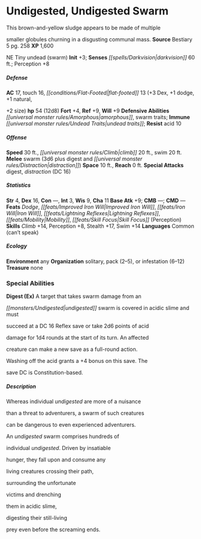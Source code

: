 ﻿---
cssclass: [monsters]
title1: Undigested, Undigested Swarm
desc_short: This brown-and-yellow sludge appears to be made of multiplesmaller globules
  churning in a disgusting communal mass.
title2: Undigested Swarm
CR: 5
sources:
- name: Bestiary 5
  page: 258
  link: http://paizo.com/products/btpy9g9x?Pathfinder-Roleplaying-Game-Bestiary-5
XP: 1600
alignment: NE
size: Tiny
type: undead
subtypes:
- swarm
initiative:
  bonus: 3
senses:
  darkvision: 60
AC:
  AC: 17
  touch: 16
  flat_footed: 13
  components:
    dex: 3
    dodge: 1
    natural,+2 size: 1
HP:
  HP: 54
  long: 12d8
saves:
  fort: 4
  ref: 9
  will: 9
defensive_abilities:
- amorphous
- swarm traits
immunities:
- undead traits
resistances:
  acid: 10
speeds:
  base: 30
  climb: 20
  swim: 20
attacks:
  melee:
  - - text: swarm (3d6 plus digest and distraction)
      entries:
      - - damage: 3d6
        - effect: digest
        - effect: distraction
      attack: swarm
  special:
  - digest
  - distraction (DC 16)
space: 10
reach: 0
ability_scores:
  STR: 4
  DEX: 16
  CON:
  INT: 3
  WIS: 9
  CHA: 11
BAB: 9
CMB:
CMD:
feats:
- name: Dodge
- name: Improved Iron Will
- name: Iron Will
- name: Lightning Reflexes
- name: Mobility
- name: Skill Focus (Perception)
skills:
  Climb: 14
  Perception: 8
  Stealth: 17
  Swim: 14
languages:
- Common (can't speak)
ecology:
  environment: any
  organization: solitary, pack (2-5), or infestation (6-12)
  treasure_type: none
special_abilities:
  Digest (Ex): A target that takes swarm damage from anundigested swarm is covered
    in acidic slime and mustsucceed at a DC 16 Reflex save or take 2d6 points of aciddamage
    for 1d4 rounds at the start of its turn. An affectedcreature can make a new save
    as a full-round action.Washing off the acid grants a +4 bonus on this save. Thesave
    DC is Constitution-based.
desc_long: Whereas individual undigested are more of a nuisancethan a threat to adventurers,
  a swarm of such creaturescan be dangerous to even experienced adventurers.An undigested
  swarm comprises hundreds ofindividual undigested. Driven by insatiablehunger, they
  fall upon and consume anyliving creatures crossing their path,surrounding the unfortunatevictims
  and drenchingthem in acidic slime,digesting their still-livingprey even before the
  screaming ends.

---

# Undigested, Undigested Swarm
This brown-and-yellow sludge appears to be made of multiple

smaller globules churning in a disgusting communal mass.
**Source** Bestiary 5 pg. 258
**XP** 1,600

NE Tiny undead (swarm)
**Init** +3; **Senses** _[[spells/Darkvision|darkvision]]_ 60 ft.; Perception +8

##### Defense

**AC** 17, touch 16, _[[conditions/Flat-Footed|flat-footed]]_ 13 (+3 Dex, +1 dodge, +1 natural,

+2 size)
**hp** 54 (12d8)
**Fort** +4, **Ref** +9, **Will** +9
**Defensive Abilities** _[[universal monster rules/Amorphous|amorphous]]_, swarm traits; **Immune** _[[universal monster rules/Undead Traits|undead traits]]_; **Resist** acid 10

##### Offense
**Speed** 30 ft., _[[universal monster rules/Climb|climb]]_ 20 ft., swim 20 ft.
**Melee** swarm (3d6 plus digest and _[[universal monster rules/Distraction|distraction]]_)
**Space** 10 ft., **Reach** 0 ft.
**Special Attacks** digest, _distraction_ (DC 16)

##### Statistics
**Str** 4, **Dex** 16, **Con** —, **Int** 3, **Wis** 9, **Cha** 11
**Base Atk** +9; **CMB** —; **CMD** —
**Feats** _Dodge_, _[[feats/Improved Iron Will|Improved Iron Will]]_, _[[feats/Iron Will|Iron Will]]_, _[[feats/Lightning Reflexes|Lightning Reflexes]]_, _[[feats/Mobility|Mobility]]_, _[[feats/Skill Focus|Skill Focus]]_ (Perception)
**Skills** _Climb_ +14, Perception +8, Stealth +17, Swim +14
**Languages** Common (can’t speak)

##### Ecology

**Environment** any
**Organization** solitary, pack (2–5), or infestation (6–12)
**Treasure** none

### Special Abilities

**Digest (Ex)** A target that takes swarm damage from an

_[[monsters/Undigested|undigested]]_ swarm is covered in acidic slime and must

succeed at a DC 16 Reflex save or take 2d6 points of acid

damage for 1d4 rounds at the start of its turn. An affected

creature can make a new save as a full-round action.

Washing off the acid grants a +4 bonus on this save. The

save DC is Constitution-based.

##### Description

Whereas individual _undigested_ are more of a nuisance

than a threat to adventurers, a swarm of such creatures

can be dangerous to even experienced adventurers.

An _undigested_ swarm comprises hundreds of

individual _undigested_. Driven by insatiable

hunger, they fall upon and consume any

living creatures crossing their path,

surrounding the unfortunate

victims and drenching

them in acidic slime,

digesting their still-living

prey even before the screaming ends.